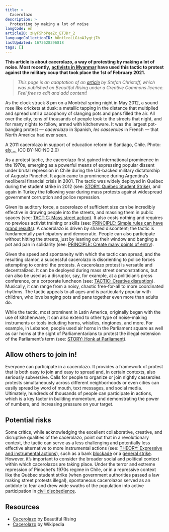```yaml
---
title: >
  Cacerolazo
description: >
  Protesting by making a lot of noise
langCode: en
articleID: zHyF5hbPqeZc_ETJDr_2
languageCollectionID: h0ntlroLLGioAJygtj7h
lastUpdated: 1673628396818
tags: []
---
```


**This article is about cacerolazo, a way of protesting by making a lot of noise. Most recently,** [**activists in Myanmar**](https://www.bbc.com/news/av/world-asia-55909970) **have used this tactic to protest against the military coup that took place the 1st of February 2021.**

> _This page is an adaptation of an_ [_article_](https://beautifulrising.org/tool/cacerolazo-noise-making-protest-) _by Stefan Christoff, which was published on Beautiful Rising under a Creative Commons licence. Feel free to edit and add content!_

As the clock struck 8 pm on a Montréal spring night in May 2012, a sound rose like crickets at dusk: a metallic tapping in the distance that multiplied and spread until a cacophony of clanging pots and pans filled the air. All over the city, tens of thousands of people took to the streets that night, and for many nights to follow, armed with kitchenware. It was the largest pot-banging protest — _cacerolazo_ in Spanish, _les casseroles_ in French — that North America had ever seen.

<div><figcaption>A 2011 cacerolazo in support of education reform in Santiago, Chile. Photo: <a href="https://www.flickr.com/photos/elyguajardo/">ely ...</a> (CC BY-NC-ND 2.0)</figcaption></div>

As a protest tactic, the cacerolazo first gained international prominence in the 1970s, emerging as a powerful means of expressing popular dissent under brutal repression in Chile during the US-backed military dictatorship of Augusto Pinochet. It again came to prominence during Argentina’s neoliberal financial crisis in 2001. The tactic was widely deployed in Québec during the student strike in 2012 (see: [STORY: Québec Student Strike](https://beautifulrising.org/tool/quebec-student-strike)), and again in Turkey the following year during mass protests against widespread government corruption and police repression.

Given its auditory force, a cacerolazo of sufficient size can be incredibly effective in drawing people into the streets, and massing them in public spaces (see: [TACTIC: Mass street action](https://beautifulrising.org/tool/mass-street-action)). It also costs nothing and requires no previous activist training or skills (see: [PRINCIPLE: Simple rules can have grand results](https://beautifulrising.org/tool/simple-rules-can-have-grand-results)). A cacerolazo is driven by shared discontent; the tactic is fundamentally participatory and democratic. People can also participate without hitting the streets, just by leaning out their window and banging a pot and pan in solidarity (see: [PRINCIPLE: Create many points of entry](https://beautifulrising.org/tool/create-many-points-of-entry)).

Given the speed and spontaneity with which the tactic can spread, and the resulting clamor, a successful cacerolazo is disorienting to police forces attempting to control the protests. A cacerolazo protest is versatile and decentralized. It can be deployed during mass street demonstrations, but can also be used as a disruptor, say, for example, at a politician’s press conference, or a corporate luncheon (see: [TACTIC: Creative disruption](https://beautifulrising.org/tool/creative-disruption)). Musically, it can range from a noisy, chaotic free-for-all to more coordinated rhythms. The tactic appeals to all ages and is particularly popular with children, who love banging pots and pans together even more than adults do.

While the tactic, most prominent in Latin America, originally began with the use of kitchenware, it can also extend to other type of noise-making instruments or tools including horns, whistles, ringtones, and more. For example, in Lebanon, people used air horns in the Parliament square as well as car horns at the sight of Parliamentarians to protest the illegal extension of the Parliament’s term (see: [STORY: Honk at Parliament](https://beautifulrising.org/tool/honk-at-parliament)).

## Allow others to join in!

Everyone can participate in a cacerolazo. It provides a framework of protest that is both easy to join and easy to spread and, in certain contexts, also seriously subversive. Calls for people to organize or join nightly casseroles protests simultaneously across different neighborhoods or even cities can easily spread by word of mouth, text messages, and social media. Ultimately, hundreds of thousands of people can participate in actions, which is a key factor in building momentum, and demonstrating the power of numbers, and increasing pressure on your target.

## Potential risks

Some critics, while acknowledging the excellent collaborative, creative, and disruptive qualities of the cacerolazo, point out that in a revolutionary context, the tactic can serve as a less challenging and potentially less effective alternative to more instrumental actions (see: [THEORY: Expressive and instrumental actions](https://beautifulrising.org/tool/expressive-and-instrumental-actions)), such as a bank [blockade](https://beautifulrising.org/tool/blockade) or a [general strike](https://beautifulrising.org/tool/general-strike). However, it’s important to consider the broader social and political context within which cacerolazos are taking place. Under the terror and extreme repression of Pinochet’s 1970s regime in Chile, or in a repressive context like the Québec student strike (when government authorities passed a law making street protests illegal), spontaneous cacerolazos served as an antidote to fear and drew wide swaths of the population into active participation in [civil disobedience](https://beautifulrising.org/tool/civil-disobedience).

## Resources

-   [Cacerolazo](https://beautifulrising.org/tool/cacerolazo-noise-making-protest-) by Beautiful Rising
-   [Cacerolazo](https://en.wikipedia.org/wiki/Cacerolazo) by Wikipedia